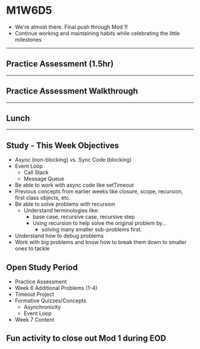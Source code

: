 # M1W6D5
- We're almost there. Final push through Mod 1!
- Continue working and maintaining habits while celebrating the little milestones

---

## Practice Assessment (1.5hr)

---

## Practice Assessment Walkthrough

---

## Lunch

---

## Study - This Week Objectives
- Async (non-blocking) vs. Sync Code (blocking)
- Event Loop
  - Call Stack
  - Message Queue
- Be able to work with async code like setTimeout
- Previous concepts from earlier weeks like closure, scope, recursion, first class objects, etc.
- Be able to solve problems with recursion
  - Understand terminologies like:
    -  base case, recursive case, recursive step
    -  Using recursion to help solve the original problem by...
       -  solving many smaller sub-problems first.
- Understand how to debug problems
- Work with big problems and know how to break them down to smaller ones to tackle


## Open Study Period
- Practice Assessment
- Week 6 Additional Problems (1-4)
- Timeout Project
- Formative Quizzes/Concepts
  - Asynchronicity
  - Event Loop
- Week 7 Content

## Fun activity to close out Mod 1 during EOD
